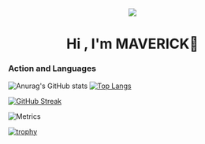 <h1 align="center">
  <a href="https://sunguoqi.com/">
    <img src="https://readme-typing-svg.herokuapp.com/?lines=Welcome to my GitHub Profile&center=true&size=25">
  </a>
</h1>





<h1 align="center">Hi , I'm MAVERICK👋</h1>

<h3 align="left">Action and Languages</h3>

![Anurag's GitHub stats](https://github-readme-stats.vercel.app/api?username=MAVERICK430&sHow_icOns=true&theme=tokyonight) 
[![Top Langs](https://github-readme-stats.vercel.app/api/top-langs/?username=MAVERICK430&show_icons=true&theme=tokyonight&layout=compact )](https://github.com/anuraghazra/github-readme-stats)


[![GitHub Streak](https://github-readme-streak-stats.herokuapp.com/?user=sun0225SUN&theme=dark)](https://git.io/streak-stats)

![Metrics](https://metrics.lecoq.io/MAVERICK430?template=classic&base.indepth=false&base.hireable=false&config.timezone=Asia%2FShanghai)

[![trophy](https://github-profile-trophy.vercel.app/?username=ryo-ma&theme=tokyonight)](https://github.com/ryo-ma/github-profile-trophy)


